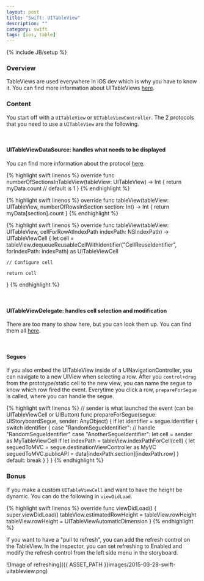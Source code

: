 ```yaml
---
layout: post
title: "Swift: UITableView"
description: ""
category: swift
tags: [ios, table]
---
```

{% include JB/setup %}

<!-- Overview -->
<h3>Overview</h3>

TableViews are used everywhere in iOS dev which is why you have to know it. You can find more information about UITableViews [here](https://developer.apple.com/library/ios/documentation/UIKit/Reference/UITableView_Class/).

<!-- Content -->
<h3>Content</h3>

You start off with a `UITableView` or `UITableViewController`. The 2 protocols that you need to use a `UITableView` are the following.


<br />
<h4>UITableViewDataSource: handles what needs to be displayed</h4>

You can find more information about the protocol [here]((https://developer.apple.com/library/prerelease/ios/documentation/UIKit/Reference/UITableViewDataSource_Protocol/index.html)).

<!-- Code _______________________________________-->
{% highlight swift linenos %}
override func numberOfSectionsInTableView(tableView: UITableView) 
                                          -> Int {
    return myData.count // default is 1
}
{% endhighlight %}
<!-- /Code ^^^^^^^^^^^^^^^^^^^^^^^^^^^^^^^^^^^^^^-->

<!-- Code _______________________________________-->
{% highlight swift linenos %}
override func tableView(tableView: UITableView, 
                        numberOfRowsInSection section: Int) 
                        -> Int {
    return myData[section].count
}
{% endhighlight %}
<!-- /Code ^^^^^^^^^^^^^^^^^^^^^^^^^^^^^^^^^^^^^^-->

<!-- Code _______________________________________-->
{% highlight swift linenos %}
override func tableView(tableView: UITableView, 
                        cellForRowAtIndexPath indexPath: NSIndexPath) 
                        -> UITableViewCell {
    let cell = tableView.dequeueReusableCellWithIdentifier("CellReuseIdentifier",
                                                           forIndexPath: indexPath) 
                                                           as UITableViewCell

    // Configure cell

    return cell
}
{% endhighlight %}
<!-- /Code ^^^^^^^^^^^^^^^^^^^^^^^^^^^^^^^^^^^^^^-->


<br />
<h4>UITableViewDelegate: handles cell selection and modification</h4>

There are too many to show here, but you can look them up. You can find them all [here](https://developer.apple.com/library/prerelease/ios/documentation/UIKit/Reference/UITableViewDelegate_Protocol/index.html).


<br />
<h4>Segues</h4>

If you also embed the UITableView inside of a UINavigationController, you can navigate to a new UIView when selecting a row. After you `control+drag` from the prototype/static cell to the new view, you can name the segue to know which row fired the event. Everytime you click a row, `prepareForSegue` is called, where you can handle the segue.

<!-- Code _______________________________________-->
{% highlight swift linenos %}
// sender is what launched the event (can be UITableViewCell or UIButton)
func prepareForSegue(segue: UIStoryboardSegue, sender: AnyObject) {
    if let identifier = segue.identifier {
        switch identifier {
            case "RandomSegueIdentifier": // handle "RandomSegueIdentifier"
            case "AnotherSegueIdentifier":
                let cell = sender as MyTableViewCell
                if let indexPath = tableView.indexPathForCell(cell) {
                    let seguedToMVC = segue.destinationViewController as MyVC
                    seguedToMVC.publicAPI = data[indexPath.section][indexPath.row]
                }
            default: break
        }
    }
}
{% endhighlight %}
<!-- /Code ^^^^^^^^^^^^^^^^^^^^^^^^^^^^^^^^^^^^^^-->

<!-- Bonus -->
<h3>Bonus</h3>

If you make a custom `UITableViewCell` and want to have the height be dynamic. You can do the following in `viewDidLoad`.

<!-- Code _______________________________________-->
{% highlight swift linenos %}
override func viewDidLoad() {
    super.viewDidLoad()
    tableView.estimatedRowHeight = tableView.rowHeight
    tableView.rowHeight = UITableViewAutomaticDimension
}
{% endhighlight %}
<!-- /Code ^^^^^^^^^^^^^^^^^^^^^^^^^^^^^^^^^^^^^^-->

If you want to have a "pull to refresh", you can add the refresh control on the TableView. In the inspector, you can set refreshing to Enabled and modify the refresh control from the left side menu in the storyboard.

![Image of refreshing]({{ ASSET_PATH }}images/2015-03-28-swift-uitableview.png)

